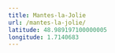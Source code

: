 ```yaml
---
title: Mantes-la-Jolie
url: /mantes-la-jolie/
latitude: 48.989197100000005
longitude: 1.7140683
---
```

